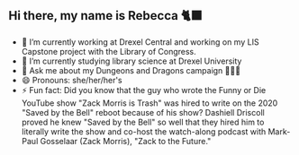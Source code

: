 ## Hi there, my name is Rebecca 🐈‍⬛

- 🔭 I’m currently working at Drexel Central and working on my LIS Capstone project with the Library of Congress. 
- 🌱 I’m currently studying library science at Drexel University
- 💬 Ask me about my Dungeons and Dragons campaign 👀🎲🐉
- 😄 Pronouns: she/her/her's
- ⚡ Fun fact: Did you know that the guy who wrote the Funny or Die YouTube show "Zack Morris is Trash" was hired to write on the 2020 "Saved by the Bell" reboot because of his show? Dashiell Driscoll proved he knew "Saved by the Bell" so well that they hired him to literally write the show and co-host the watch-along podcast with Mark-Paul Gosselaar (Zack Morris), "Zack to the Future."
